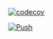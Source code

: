 [![codecov](https://codecov.io/gh/fptiangco/rest-v2-python/branch/main/graph/badge.svg?token=XBB48QQDSM)](https://codecov.io/gh/fptiangco/rest-v2-python)

[![Push](https://github.com/fptiangco/rest-v2-python/actions/workflows/trigger_push.yaml/badge.svg)](https://github.com/fptiangco/rest-v2-python/actions/workflows/trigger_push.yaml)
